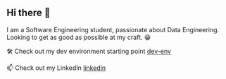 ## Hi there 👋

I am a Software Engineering student, passionate about Data Engineering. Looking to get as good as possible at my craft. 😁

🛠️ Check out my dev environment starting point [dev-env](https://github.com/ralexgt/dev-env)

📫 Check out my LinkedIn [linkedin](https://www.linkedin.com/in/alex-rares-roman)
